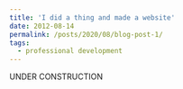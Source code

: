 ```yaml
---
title: 'I did a thing and made a website'
date: 2012-08-14
permalink: /posts/2020/08/blog-post-1/
tags:
  - professional development
---
```


UNDER CONSTRUCTION